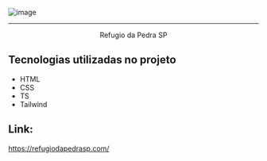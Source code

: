 ![image](https://github.com/user-attachments/assets/b1f50dc0-90d8-4c4d-9048-8cb3beeab6dd)

<hr>

<p align="center">Refugio da Pedra SP</p>

## Tecnologias utilizadas no projeto
* HTML
* CSS
* TS
* Tailwind

## Link:
https://refugiodapedrasp.com/
